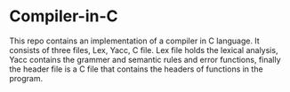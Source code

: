 # Compiler-in-C
This repo contains an implementation of a compiler in C language.
It consists of three files, Lex, Yacc, C file.
Lex file holds the lexical analysis, Yacc contains the grammer and semantic rules and error functions, finally the header file is a C file that contains the headers of functions in the program.
